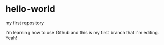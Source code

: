 # hello-world
my first repository

I'm learning how to use Github and this is my first branch that I'm editing.  Yeah!
